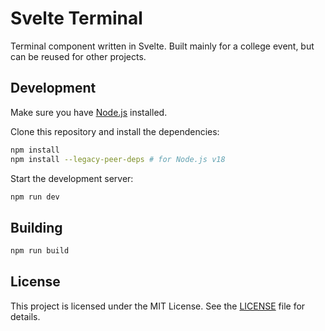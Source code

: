 # Svelte Terminal

Terminal component written in Svelte. Built mainly for a college event, but can be reused for other projects.

## Development

Make sure you have [Node.js](https://nodejs.org/en/) installed.

Clone this repository and install the dependencies:

```bash
npm install
npm install --legacy-peer-deps # for Node.js v18
```

Start the development server:

```bash
npm run dev
```

## Building

```bash
npm run build
```

## License

This project is licensed under the MIT License. See the [LICENSE](LICENSE) file for details.
